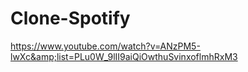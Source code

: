 # Clone-Spotify
https://www.youtube.com/watch?v=ANzPM5-lwXc&amp;list=PLu0W_9lII9aiQiOwthuSvinxoflmhRxM3
